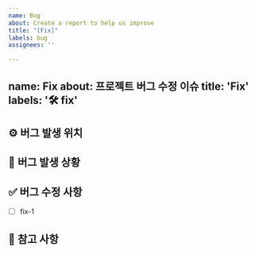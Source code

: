 ```yaml
---
name: Bug
about: Create a report to help us improve
title: "[Fix]"
labels: bug
assignees: ''

---
```


name: Fix
about: 프로젝트 버그 수정 이슈
title: 'Fix'
labels: '🛠 fix'
---
## ⚙️ 버그 발생 위치

## 🚨 버그 발생 상황

## ✅ 버그 수정 사항

<!-- 어떤 버그를 수정했는지 알려주세요. -->

- [ ] fix-1

## 📖 참고 사항

<!-- 레퍼런스, 스크린샷 등을 넣어 주세요. -->
